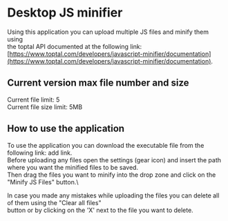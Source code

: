 # Desktop JS minifier
Using this application you can upload multiple JS files and minify them using\
the toptal API documented at the following link: [https://www.toptal.com/developers/javascript-minifier/documentation](https://www.toptal.com/developers/javascript-minifier/documentation).

## Current version max file number and size
Current file limit: 5\
Current file size limit: 5MB

## How to use the application
To use the application you can download the executable file from the following link: add link.\
Before uploading any files open the settings (gear icon) and insert the path where you want the minified files to be saved.\
Then drag the files you want to minify into the drop zone and click on the "Minify JS Files" button.\

In case you made any mistakes while uploading the files you can delete all of them using the "Clear all files"\
button or by clicking on the 'X' next to the file you want to delete.